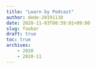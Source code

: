 ```yaml
---
title: "Learn by Podcast"
author: dede-20191130
date: 2020-11-03T00:59:01+09:00
slug: foobar
draft: true
toc: true
archives:
    - 2020
    - 2020-11
---
```


